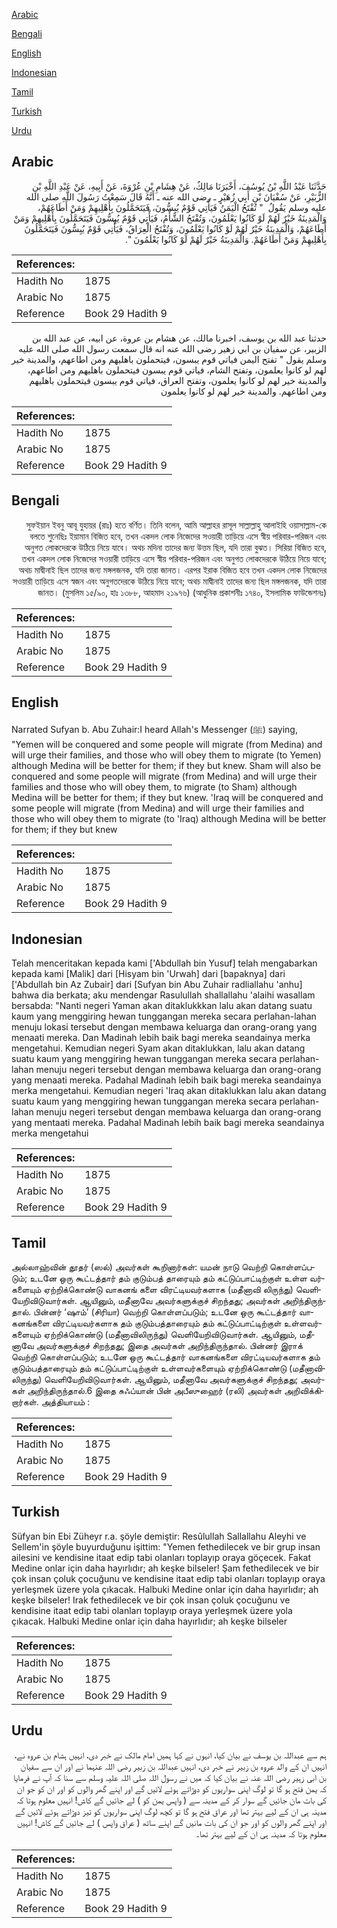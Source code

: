 [Arabic](#arabic)

[Bengali](#bengali)

[English](#english)

[Indonesian](#indonesian)

[Tamil](#tamil)

[Turkish](#turkish)

[Urdu](#urdu)

## Arabic


<div dir="rtl" lang="ar" style={{fontSize:'larger',backgroundColor:'#f8f9fa',padding:20}}>
حَدَّثَنَا عَبْدُ اللَّهِ بْنُ يُوسُفَ، أَخْبَرَنَا مَالِكٌ، عَنْ هِشَامِ بْنِ عُرْوَةَ، عَنْ أَبِيهِ، عَنْ عَبْدِ اللَّهِ بْنِ الزُّبَيْرِ، عَنْ سُفْيَانَ بْنِ أَبِي زُهَيْرٍ ـ رضى الله عنه ـ أَنَّهُ قَالَ سَمِعْتُ رَسُولَ اللَّهِ صلى الله عليه وسلم يَقُولُ ‏ "‏ تُفْتَحُ الْيَمَنُ فَيَأْتِي قَوْمٌ يُبِسُّونَ، فَيَتَحَمَّلُونَ بِأَهْلِيهِمْ وَمَنْ أَطَاعَهُمْ، وَالْمَدِينَةُ خَيْرٌ لَهُمْ لَوْ كَانُوا يَعْلَمُونَ، وَتُفْتَحُ الشَّأْمُ، فَيَأْتِي قَوْمٌ يُبِسُّونَ فَيَتَحَمَّلُونَ بِأَهْلِيهِمْ وَمَنْ أَطَاعَهُمْ، وَالْمَدِينَةُ خَيْرٌ لَهُمْ لَوْ كَانُوا يَعْلَمُونَ، وَتُفْتَحُ الْعِرَاقُ، فَيَأْتِي قَوْمٌ يُبِسُّونَ فَيَتَحَمَّلُونَ بِأَهْلِيهِمْ وَمَنْ أَطَاعَهُمْ‏.‏ وَالْمَدِينَةُ خَيْرٌ لَهُمْ لَوْ كَانُوا يَعْلَمُونَ ‏"‏‏.‏
</div>
<div style={{backgroundColor:'#f8f9fa',padding:20, marginBottom: 10}}><table> <thead> <tr> <th>References:</th> <th></th> </tr> </thead> <tbody><tr><td>Hadith No</td><td>1875</td></tr><tr><td>Arabic No</td><td>1875</td></tr><tr><td>Reference</td><td>Book 29 Hadith 9</td></tr></tbody></table></div>


<div dir="rtl" lang="ar" style={{fontSize:'larger',backgroundColor:'#f8f9fa',padding:20}}>
حدثنا عبد الله بن يوسف، اخبرنا مالك، عن هشام بن عروة، عن ابيه، عن عبد الله بن الزبير، عن سفيان بن ابي زهير رضى الله عنه انه قال سمعت رسول الله صلى الله عليه وسلم يقول " تفتح اليمن فياتي قوم يبسون، فيتحملون باهليهم ومن اطاعهم، والمدينة خير لهم لو كانوا يعلمون، وتفتح الشام، فياتي قوم يبسون فيتحملون باهليهم ومن اطاعهم، والمدينة خير لهم لو كانوا يعلمون، وتفتح العراق، فياتي قوم يبسون فيتحملون باهليهم ومن اطاعهم. والمدينة خير لهم لو كانوا يعلمون
</div>
<div style={{backgroundColor:'#f8f9fa',padding:20, marginBottom: 10}}><table> <thead> <tr> <th>References:</th> <th></th> </tr> </thead> <tbody><tr><td>Hadith No</td><td>1875</td></tr><tr><td>Arabic No</td><td>1875</td></tr><tr><td>Reference</td><td>Book 29 Hadith 9</td></tr></tbody></table></div>

## Bengali


<div dir="rtl" lang="bn" style={{fontSize:'larger',backgroundColor:'#f8f9fa',padding:20}}>
সুফইয়ান ইবনু আবূ যুহায়র (রাঃ) হতে বর্ণিত। তিনি বলেন, আমি আল্লাহর রাসূল সাল্লাল্লাহু আলাইহি ওয়াসাল্লাম-কে বলতে শুনেছিঃ ইয়ামান বিজিত হবে, তখন একদল লোক নিজেদের সওয়ারী তাড়িয়ে এসে স্বীয় পরিবার-পরিজন এবং অনুগত লোকদেরকে উঠিয়ে নিয়ে যাবে। অথচ মদিনা তাদের জন্য উত্তম ছিল, যদি তারা বুঝত। সিরিয়া বিজিত হবে, তখন একদল লোক নিজেদের সওয়ারী তাড়িয়ে এসে স্বীয় পরিবার-পরিজন এবং অনুগত লোকদেরকে উঠিয়ে নিয়ে যাবে; অথচ মাদ্বীনাই ছিল তাদের জন্য মঙ্গলজনক, যদি তারা জানত। এরপর ইরাক বিজিত হবে তখন একদল লোক নিজেদের সওয়ারী তাড়িয়ে এসে স্বজন এবং অনুগতদেরকে উঠিয়ে নিয়ে যাবে; অথচ মাদ্বীনাই তাদের জন্য ছিল মঙ্গলজনক, যদি তারা জানত। (মুসলিম ১৫/৯০, হাঃ ১৩৮৮, আহমাদ ২১৯৭৬) (আধুনিক প্রকাশনীঃ ১৭৪০, ইসলামিক ফাউন্ডেশনঃ)
</div>
<div style={{backgroundColor:'#f8f9fa',padding:20, marginBottom: 10}}><table> <thead> <tr> <th>References:</th> <th></th> </tr> </thead> <tbody><tr><td>Hadith No</td><td>1875</td></tr><tr><td>Arabic No</td><td>1875</td></tr><tr><td>Reference</td><td>Book 29 Hadith 9</td></tr></tbody></table></div>

## English


<div dir="ltr" lang="en" style={{fontSize:'larger',backgroundColor:'#f8f9fa',padding:20}}>
Narrated Sufyan b. Abu Zuhair:I heard Allah's Messenger (ﷺ) saying, "Yemen will be conquered and some people will migrate (from Medina) and will urge their families, and those who will obey them to migrate (to Yemen) although Medina will be better for them; if they but knew. Sham will also be conquered and some people will migrate (from Medina) and will urge their families and those who will obey them, to migrate (to Sham) although Medina will be better for them; if they but knew. 'Iraq will be conquered and some people will migrate (from Medina) and will urge their families and those who will obey them to migrate (to 'Iraq) although Medina will be better for them; if they but knew
</div>
<div style={{backgroundColor:'#f8f9fa',padding:20, marginBottom: 10}}><table> <thead> <tr> <th>References:</th> <th></th> </tr> </thead> <tbody><tr><td>Hadith No</td><td>1875</td></tr><tr><td>Arabic No</td><td>1875</td></tr><tr><td>Reference</td><td>Book 29 Hadith 9</td></tr></tbody></table></div>

## Indonesian


<div dir="ltr" lang="id" style={{fontSize:'larger',backgroundColor:'#f8f9fa',padding:20}}>
Telah menceritakan kepada kami ['Abdullah bin Yusuf] telah mengabarkan kepada kami [Malik] dari [Hisyam bin 'Urwah] dari [bapaknya] dari ['Abdullah bin Az Zubair] dari [Sufyan bin Abu Zuhair radliallahu 'anhu] bahwa dia berkata; aku mendengar Rasulullah shallallahu 'alaihi wasallam bersabda: "Nanti negeri Yaman akan ditaklukkkan lalu akan datang suatu kaum yang menggiring hewan tunggangan mereka secara perlahan-lahan menuju lokasi tersebut dengan membawa keluarga dan orang-orang yang menaati mereka. Dan Madinah lebih baik bagi mereka seandainya merka mengetahui. Kemudian negeri Syam akan ditaklukkan, lalu akan datang suatu kaum yang menggiring hewan tunggangan mereka secara perlahan-lahan menuju negeri tersebut dengan membawa keluarga dan orang-orang yang menaati mereka. Padahal Madinah lebih baik bagi mereka seandainya merka mengetahui. Kemudian negeri 'Iraq akan ditaklukkan lalu akan datang suatu kaum yang menggiring hewan tunggangan mereka secara perlahan-lahan menuju negeri tersebut dengan membawa keluarga dan orang-orang yang mentaati mereka. Padahal Madinah lebih baik bagi mereka seandainya merka mengetahui
</div>
<div style={{backgroundColor:'#f8f9fa',padding:20, marginBottom: 10}}><table> <thead> <tr> <th>References:</th> <th></th> </tr> </thead> <tbody><tr><td>Hadith No</td><td>1875</td></tr><tr><td>Arabic No</td><td>1875</td></tr><tr><td>Reference</td><td>Book 29 Hadith 9</td></tr></tbody></table></div>

## Tamil


<div dir="ltr" lang="ta" style={{fontSize:'larger',backgroundColor:'#f8f9fa',padding:20}}>
அல்லாஹ்வின் தூதர் (ஸல்) அவர்கள் கூறினார்கள்: யமன் நாடு வெற்றி கொள்ளப்படும்; உடனே ஒரு கூட்டத்தார் தம் குடும்பத் தாரையும் தம் கட்டுப்பாட்டிற்குள் உள்ள வர்களையும் ஏற்றிக்கொண்டு வாகனங் களை விரட்டியவர்களாக (மதீனாவி லிருந்து) வெளியேறிவிடுவார்கள். ஆயினும், மதீனாவே அவர்களுக்குச் சிறந்தது; அவர்கள் அறிந்திருந்தால். பின்னர் ‘ஷாம்’ (சிரியா) வெற்றி கொள்ளப்படும்; உடனே ஒரு கூட்டத்தார் வாகனங்களை விரட்டியவர்களாக தம் குடும்பத்தாரையும் தம் கட்டுப்பாட்டிற்குள் உள்ளவர்களையும் ஏற்றிக்கொண்டு (மதீனாவிலிருந்து) வெளியேறிவிடுவார்கள். ஆயினும், மதீனாவே அவர்களுக்குச் சிறந்தது; இதை அவர்கள் அறிந்திருந்தால். பின்னர் இராக் வெற்றி கொள்ளப்படும்; உடனே ஒரு கூட்டத்தார் வாகனங்களை விரட்டியவர்களாக தம் குடும்பத்தாரையும் தம் கட்டுப்பாட்டிற்குள் உள்ளவர்களையும் ஏற்றிக்கொண்டு (மதீனாவிலிருந்து) வெளியேறிவிடுவார்கள். ஆயினும், மதீனாவே அவர்களுக்குச் சிறந்தது; அவர்கள் அறிந்திருந்தால்.6 இதை சுஃப்யான் பின் அபீஸுஹைர் (ரலி) அவர்கள் அறிவிக்கிறார்கள். அத்தியாயம் :
</div>
<div style={{backgroundColor:'#f8f9fa',padding:20, marginBottom: 10}}><table> <thead> <tr> <th>References:</th> <th></th> </tr> </thead> <tbody><tr><td>Hadith No</td><td>1875</td></tr><tr><td>Arabic No</td><td>1875</td></tr><tr><td>Reference</td><td>Book 29 Hadith 9</td></tr></tbody></table></div>

## Turkish


<div dir="ltr" lang="tr" style={{fontSize:'larger',backgroundColor:'#f8f9fa',padding:20}}>
Süfyan bin Ebi Züheyr r.a. şöyle demiştir: Resûlullah Sallallahu Aleyhi ve Sellem'in şöyle buyurduğunu işittim: "Yemen fethedilecek ve bir grup insan ailesini ve kendisine itaat edip tabi olanları toplayıp oraya göçecek. Fakat Medine onlar için daha hayırlıdır; ah keşke bilseler! Şam fethedilecek ve bir çok insan çoluk çocuğunu ve kendisine itaat edip tabi olanları toplayıp oraya yerleşmek üzere yola çıkacak. Halbuki Medine onlar için daha hayırlıdır; ah keşke bilseler! Irak fethedilecek ve bir çok insan çoluk çocuğunu ve kendisine itaat edip tabi olanları toplayıp oraya yerleşmek üzere yola çıkacak. Halbuki Medine onlar için daha hayırlıdır; ah keşke bilseler
</div>
<div style={{backgroundColor:'#f8f9fa',padding:20, marginBottom: 10}}><table> <thead> <tr> <th>References:</th> <th></th> </tr> </thead> <tbody><tr><td>Hadith No</td><td>1875</td></tr><tr><td>Arabic No</td><td>1875</td></tr><tr><td>Reference</td><td>Book 29 Hadith 9</td></tr></tbody></table></div>

## Urdu


<div dir="rtl" lang="ur" style={{fontSize:'larger',backgroundColor:'#f8f9fa',padding:20}}>
ہم سے عبداللہ بن یوسف نے بیان کیا، انہوں نے کہا ہمیں امام مالک نے خبر دی، انہیں ہشام بن عروہ نے، انہیں ان کے والد عروہ بن زبیر نے خبر دی، انہیں عبداللہ بن زبیر رضی اللہ عنہما نے اور ان سے سفیان بن ابی زہیر رضی اللہ عنہ نے بیان کیا کہ میں نے رسول اللہ صلی اللہ علیہ وسلم سے سنا کہ آپ نے فرمایا کہ یمن فتح ہو گا تو لوگ اپنی سواریوں کو دوڑاتے ہوئے لائیں گے اور اپنے گھر والوں کو اور ان کو جو ان کی بات مان جائیں گے سوار کر کے مدینہ سے ( واپس یمن کو ) لے جائیں گے کاش! انہیں معلوم ہوتا کہ مدینہ ہی ان کے لیے بہتر تھا اور عراق فتح ہو گا تو کچھ لوگ اپنی سواریوں کو تیز دوڑاتے ہوئے لائیں گے اور اپنے گھر والوں کو اور جو ان کی بات مانیں گے اپنے ساتھ ( عراق واپس ) لے جائیں گے کاش! انہیں معلوم ہوتا کہ مدینہ ہی ان کے لیے بہتر تھا۔
</div>
<div style={{backgroundColor:'#f8f9fa',padding:20, marginBottom: 10}}><table> <thead> <tr> <th>References:</th> <th></th> </tr> </thead> <tbody><tr><td>Hadith No</td><td>1875</td></tr><tr><td>Arabic No</td><td>1875</td></tr><tr><td>Reference</td><td>Book 29 Hadith 9</td></tr></tbody></table></div>